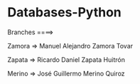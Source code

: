 # Databases-Python

Branches ====>

Zamora => Manuel Alejandro Zamora Tovar

Zapata => Ricardo Daniel Zapata Huitrón

Merino => José Guillermo Merino Quiroz
